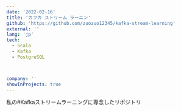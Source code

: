 ```yaml
---
date: '2022-02-16'
title: 'カフカ ストリーム ラーニン'
github: 'https://github.com/zuozuo12345/kafka-stream-learning'
external: ''
lang: 'jp'
tech:
  - Scala
  - Kafka
  - PostgreSQL



company: ''
showInProjects: true
---
```

私の#Kafkaストリームラーニングに専念したリポジトリ
